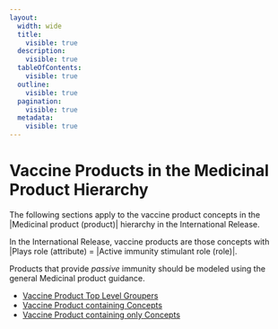 ```yaml
---
layout:
  width: wide
  title:
    visible: true
  description:
    visible: true
  tableOfContents:
    visible: true
  outline:
    visible: true
  pagination:
    visible: true
  metadata:
    visible: true
---
```


# Vaccine Products in the Medicinal Product Hierarchy

The following sections apply to the vaccine product concepts in the |Medicinal product (product)| hierarchy in the International Release.

In the International Release, vaccine products are those concepts with |Plays role (attribute) = |Active immunity stimulant role (role)|.

Products that provide _passive_ immunity should be modeled using the general Medicinal product guidance.

* [Vaccine Product Top Level Groupers](../../../../../../authoring/pharmaceutical-and-biologic-product/Vaccine-Product-Top-Level-Groupers_174690908.html)
* [Vaccine Product containing Concepts](../../../../../../authoring/pharmaceutical-and-biologic-product/Vaccine-Product-containing-Concepts_174690929.html)
* [Vaccine Product containing only Concepts](../../../../../../authoring/pharmaceutical-and-biologic-product/Vaccine-Product-containing-only-Concepts_174690944.html)
